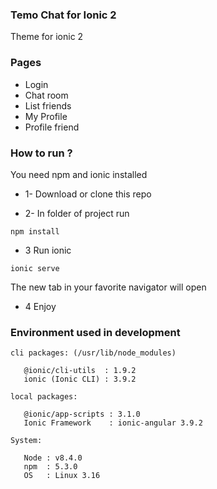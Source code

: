 ### Temo Chat for Ionic 2
Theme for ionic 2
### Pages
* Login
* Chat room
* List friends
* My Profile
* Profile friend

### How to run ?
You need npm and ionic installed
* 1- Download or clone this repo

* 2- In folder of project run
 ```shell
 npm install
  ```
* 3 Run ionic 
 ```shell
 ionic serve
  ```
  The new tab in your favorite navigator will open
  
 * 4 Enjoy
 
### Environment used in development

 ```shell
cli packages: (/usr/lib/node_modules)

    @ionic/cli-utils  : 1.9.2
    ionic (Ionic CLI) : 3.9.2

local packages:

    @ionic/app-scripts : 3.1.0
    Ionic Framework    : ionic-angular 3.9.2

System:

    Node : v8.4.0
    npm  : 5.3.0 
    OS   : Linux 3.16
 ```
